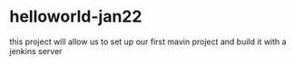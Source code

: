 # helloworld-jan22
this project will allow us to set up our first mavin project and build it with a jenkins server
